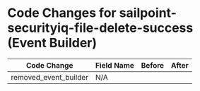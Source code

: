 # Code Changes for sailpoint-securityiq-file-delete-success (Event Builder)

| Code Change | Field Name | Before | After |
|-------------|------------|--------|-------|
| removed_event_builder | N/A |  |  |